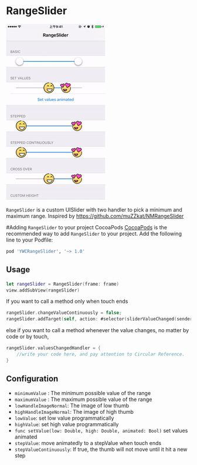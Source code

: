 # RangeSlider
![showcase gif](https://raw.githubusercontent.com/Andy1984/RangeSlider/master/showcase.gif)

`RangeSlider` is a custom UISlider with two handler to pick a minimum and maximum range.
Inspired by <https://github.com/muZZkat/NMRangeSlider>

#Adding `RangeSlider` to your project
CocoaPods
[CocoaPods](http://cocoapods.org) is the recommended way to add `RangeSlider` to your project.
Add the following line to your Podfile:

```ruby
pod 'YWCRangeSlider', '~> 1.0'
```
## Usage
```swift
let rangeSlider = RangeSlider(frame: frame)
view.addSubView(rangeSlider)
```
<!-- To observe value changes when using gesture
`rangeSlider.addTarget(self, action: #selector(sliderValueChanged(sender:)), for: .valueChanged)`
is enough, but it cannot observe changes when value being changed programmatically. Thus, `valuesChangedHandler` is a better way. -->
If you want to call a method only when touch ends
```swift
rangeSlider.changeValueContinuously = false;
rangeSlider.addTarget(self, action: #selector(sliderValueChanged(sender:)), for: .valueChanged)
```
else if you want to call a method whenever the value changes, no matter by code or by touch,
```swift
rangeSlider.valuesChangedHandler = {
	//write your code here, and pay attention to Circular Reference.
}
```

## Configuration
* `minimumValue` : The minimum possible value of the range
* `maximumValue` : The maximum possible value of the range
* `lowHandleImageNormal`: The image of low thumb
* `highHandleImageNormal`: The image of high thumb
* `lowValue`: set low value programmatically
* `highValue`: set high value programmatically
* `func setValue(low: Double, high: Double, animated: Bool)` set values animated
* `stepValue`: move animatedly to a stepValue when touch ends
* `stepValueContinuously`: If true, the thumb will not move until it hit a new step